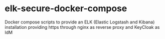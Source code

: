 # elk-secure-docker-compose
Docker compose scripts to provide an ELK (Elastic Logstash and Kibana) installation providing https through nginx as reverse proxy and KeyCloak as IdM
